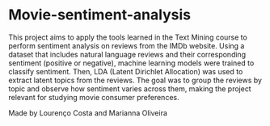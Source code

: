 # Movie-sentiment-analysis
This project aims to apply the tools learned in the Text Mining course to perform sentiment analysis on reviews from the IMDb website.
Using a dataset that includes natural language reviews and their corresponding sentiment (positive or negative), machine learning models were trained to classify sentiment.
Then, LDA (Latent Dirichlet Allocation) was used to extract latent topics from the reviews.
The goal was to group the reviews by topic and observe how sentiment varies across them, making the project relevant for studying movie consumer preferences.

Made by Lourenço Costa and Marianna Oliveira
